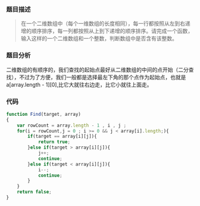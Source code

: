 ### 题目描述
>在一个二维数组中（每个一维数组的长度相同），每一行都按照从左到右递增的顺序排序，每一列都按照从上到下递增的顺序排序。请完成一个函数，输入这样的一个二维数组和一个整数，判断数组中是否含有该整数。

### 题目分析
二维数组的有顺序的，我们查找的起始点最好从二维数组的中间的点开始（二分查找），不过为了方便，我们一般都是选择最左下角的那个点作为起始点，也就是a[array.length - 1][0],比它大就往右边走，比它小就往上面走。

### 代码
```javascript
function Find(target, array)
{
    var rowCount = array.length - 1 , i , j ;
    for(i = rowCount,j = 0 ; i >= 0 && j < array[i].length;){
        if(target == array[i][j]){
            return true;
        }else if(target > array[i][j]){
            j++;
            continue;
        }else if(target < array[i][j]){
            i--;
            continue;
        }
    }
    return false;
}
```
